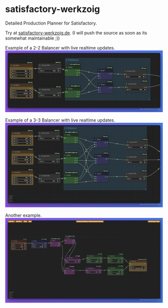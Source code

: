 # satisfactory-werkzoig
Detailed Production Planner for Satisfactory. 

Try at [satisfactory-werkzoig.de](https://satisfactory-werkzoig.de).
(I will push the source as soon as its somewhat maintainable ;))

Example of a 2-2 Balancer with live realtime updates.
![Screenshot of Werkzoig](https://github.com/jandoerntlein/satisfactory-werkzoig/blob/main/scrots/werkzoig_01.png)

Example of a 3-3 Balancer with live realtime updates.
![Screenshot of Werkzoig](https://github.com/jandoerntlein/satisfactory-werkzoig/blob/main/scrots/werkzoig_02.png)

Another example. 
![Screenshot of Werkzoig](https://github.com/jandoerntlein/satisfactory-werkzoig/blob/main/scrots/werkzoig_03.png)